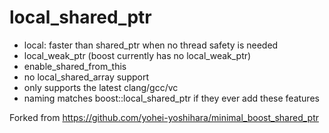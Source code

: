 # local_shared_ptr

- local: faster than shared_ptr when no thread safety is needed
- local_weak_ptr (boost currently has no local_weak_ptr)
- enable_shared_from_this
- no local_shared_array support
- only supports the latest clang/gcc/vc
- naming matches boost::local_shared_ptr if they ever add these features

Forked from https://github.com/yohei-yoshihara/minimal_boost_shared_ptr


